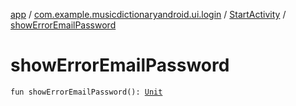 [app](../../index.md) / [com.example.musicdictionaryandroid.ui.login](../index.md) / [StartActivity](index.md) / [showErrorEmailPassword](./show-error-email-password.md)

# showErrorEmailPassword

`fun showErrorEmailPassword(): `[`Unit`](https://kotlinlang.org/api/latest/jvm/stdlib/kotlin/-unit/index.html)